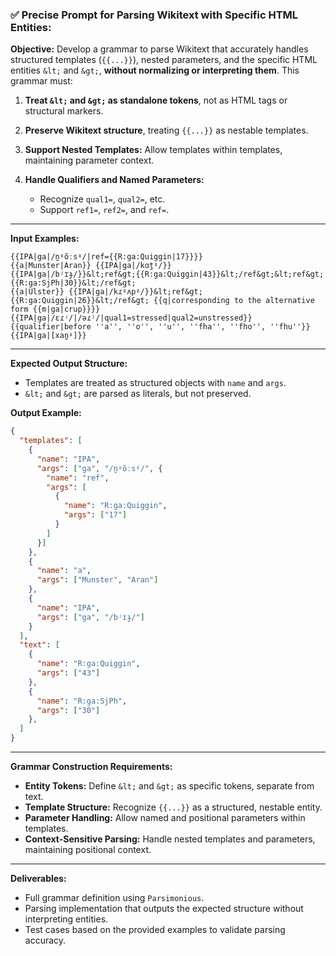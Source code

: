 ### ✅ **Precise Prompt for Parsing Wikitext with Specific HTML Entities:**

**Objective:**
Develop a grammar to parse Wikitext that accurately handles structured templates (`{{...}}`), nested parameters, and the specific HTML entities `&lt;` and `&gt;`, **without normalizing or interpreting them**. This grammar must:

1. **Treat `&lt;` and `&gt;` as standalone tokens**, not as HTML tags or structural markers.
2. **Preserve Wikitext structure**, treating `{{...}}` as nestable templates.
3. **Support Nested Templates:** Allow templates within templates, maintaining parameter context.
4. **Handle Qualifiers and Named Parameters:**

   * Recognize `qual1=`, `qual2=`, etc.
   * Support `ref1=`, `ref2=`, and `ref=`.

---

**Input Examples:**

```plaintext
{{IPA|ga|/n̪ˠõːsˠ/|ref={{R:ga:Quiggin|17}}}}
{{a|Munster|Aran}} {{IPA|ga|/kɑt̪ˠ/}}
{{IPA|ga|/bʲɪɟ/}}&lt;ref&gt;{{R:ga:Quiggin|43}}&lt;/ref&gt;&lt;ref&gt;{{R:ga:SjPh|30}}&lt;/ref&gt;
{{a|Ulster}} {{IPA|ga|/kɾˠʌpˠ/}}&lt;ref&gt;{{R:ga:Quiggin|26}}&lt;/ref&gt; {{q|corresponding to the alternative form {{m|ga|crup}}}}
{{IPA|ga|/ɛɾʲ/|/əɾʲ/|qual1=stressed|qual2=unstressed}}
{{qualifier|before ''a'', ''o'', ''u'', ''fha'', ''fho'', ''fhu''}} {{IPA|ga|[xan̪ˠ]}}
```

---

**Expected Output Structure:**

* Templates are treated as structured objects with `name` and `args`.
* `&lt;` and `&gt;` are parsed as literals, but not preserved.

**Output Example:**

```json
{
  "templates": [
    {
      "name": "IPA",
      "args": ["ga", "/n̪ˠõːsˠ/", {
        "name": "ref",
        "args": [
          {
            "name": "R:ga:Quiggin",
            "args": ["17"]
          }
        ]
      }]
    },
    {
      "name": "a",
      "args": ["Munster", "Aran"]
    },
    {
      "name": "IPA",
      "args": ["ga", "/bʲɪɟ/"]
    }
  ],
  "text": [
    {
      "name": "R:ga:Quiggin",
      "args": ["43"]
    },
    {
      "name": "R:ga:SjPh",
      "args": ["30"]
    },
  ]
}
```

---

**Grammar Construction Requirements:**

* **Entity Tokens:** Define `&lt;` and `&gt;` as specific tokens, separate from text.
* **Template Structure:** Recognize `{{...}}` as a structured, nestable entity.
* **Parameter Handling:** Allow named and positional parameters within templates.
* **Context-Sensitive Parsing:** Handle nested templates and parameters, maintaining positional context.

---

**Deliverables:**

* Full grammar definition using `Parsimonious`.
* Parsing implementation that outputs the expected structure without interpreting entities.
* Test cases based on the provided examples to validate parsing accuracy.

